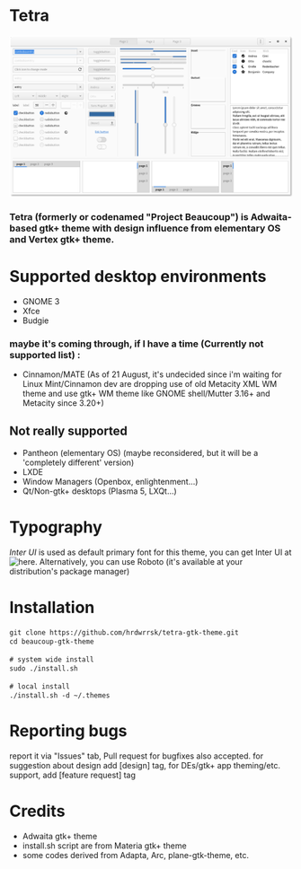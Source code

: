 # Tetra

![Screenshot](Screenshot.png)

### Tetra (formerly or codenamed "Project Beaucoup") is Adwaita-based gtk+ theme with design influence from elementary OS and Vertex gtk+ theme.


# Supported desktop environments
- GNOME 3
- Xfce
- Budgie

### maybe it's coming through, if I have a time (Currently not supported list) :
- Cinnamon/MATE (As of 21 August, it's undecided since i'm waiting for Linux Mint/Cinnamon dev are dropping use of old Metacity XML WM theme and use gtk+ WM theme like GNOME shell/Mutter 3.16+ and Metacity since 3.20+)

## Not really supported
- Pantheon (elementary OS) (maybe reconsidered, but it will be a 'completely different' version)
- LXDE
- Window Managers (Openbox, enlightenment...)
- Qt/Non-gtk+ desktops (Plasma 5, LXQt...)

# Typography
*Inter UI* is used as default primary font for this theme, you can get Inter UI at ![here](https://rsms.me/inter/). Alternatively, you can use Roboto (it's available at your distribution's package manager)

# Installation

```
git clone https://github.com/hrdwrrsk/tetra-gtk-theme.git
cd beaucoup-gtk-theme

# system wide install
sudo ./install.sh

# local install
./install.sh -d ~/.themes
```

# Reporting bugs
report it via "Issues" tab, Pull request for bugfixes also accepted.
for suggestion about design add [design] tag, for DEs/gtk+ app theming/etc. support, add [feature request] tag

# Credits
- Adwaita gtk+ theme
- install.sh script are from Materia gtk+ theme
- some codes derived from Adapta, Arc, plane-gtk-theme, etc.
